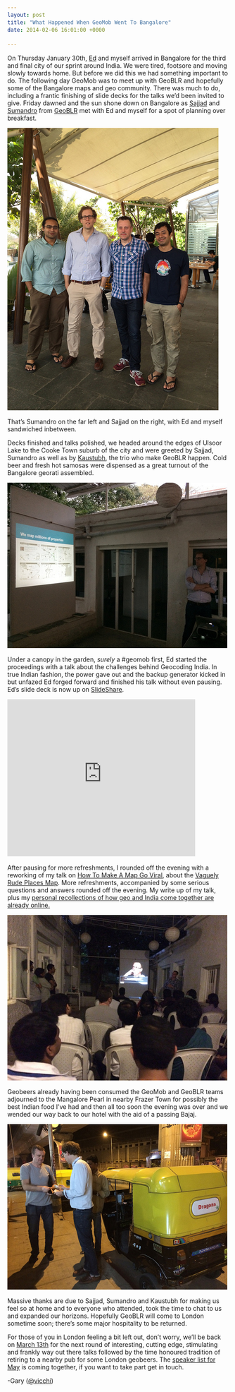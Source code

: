 ```yaml
--- 
layout: post
title: "What Happened When GeoMob Went To Bangalore"
date: 2014-02-06 16:01:00 +0000

---
```

On Thursday January 30th, [Ed](https://twitter.com/freyfogle) and myself arrived in Bangalore for the third and final city of our sprint around India. We were tired, footsore and moving slowly towards home. But before we did this we had something important to do. The following day GeoMob was to meet up with GeoBLR and hopefully some of the Bangalore maps and geo community. There was much to do, including a frantic finishing of slide decks for the talks we’d been invited to give. Friday dawned and the sun shone down on Bangalore as [Sajjad](https://twitter.com/geohacker) and [Sumandro](https://twitter.com/ajantriks) from [GeoBLR](http://geoblr.in/) met with Ed and myself for a spot of planning over breakfast.

[![image](/images/tumblr_inline_n0kwwxVAVw1rgtjbv.jpg)](http://www.flickr.com/photos/vicchi/12287687714/)

<span>That’s Sumandro on the far left and Sajjad on the right, with Ed and myself sandwiched inbetween.</span>

Decks finished and talks polished, we headed around the edges of Ulsoor Lake to the Cooke Town suburb of the city and were greeted by Sajjad, Sumandro as well as by [Kaustubh](https://twitter.com/houndbee), the trio who make GeoBLR happen. Cold beer and fresh hot samosas were dispensed as a great turnout of the Bangalore georati assembled.

[![image](/images/tumblr_inline_n0kwz0Ari91rgtjbv.jpg)](http://www.flickr.com/photos/vicchi/12287281205/)

<span>Under a canopy in the garden,</span> _surely_ <span>a #geomob first, Ed started the proceedings with a talk about the challenges behind Geocoding India. In true Indian fashion, the power gave out and the backup generator kicked in but unfazed Ed forged forward and finished his talk without even pausing. Ed’s slide deck is now up on</span> [SlideShare](http://www.slideshare.net/lokku/geocoding-india-talk-delivered-on-31-jan-2014-at-the-bangalore)<span>.</span>

<iframe frameborder="0" height="356" marginheight="0" marginwidth="0" scrolling="no" src="http://www.slideshare.net/slideshow/embed_code/30849030?rel=0" width="427"></iframe>

After pausing for more refreshments, I rounded off the evening with a reworking of my talk on [How To Make A Map Go Viral](http://www.vicchi.org/2013/09/07/i-am-not-at-state-of-the-map-2013/), about the [Vaguely Rude Places Map](http://maps.geotastic.org/vaguely-rude-places/index.php). More refreshments, accompanied by some serious questions and answers rounded off the evening. My write up of my talk, plus my [personal recollections of how geo and India come together are already online.](http://www.vicchi.org/2014/02/05/in-india-just-because-you-can-map-something-doesnt-always-mean-you-should/)

[![image](/images/tumblr_inline_n0kx2m1uaV1rgtjbv.jpg)](http://www.flickr.com/photos/vicchi/12342913355/)

<span>Geobeers already having been consumed the GeoMob and GeoBLR teams adjourned to the Mangalore Pearl in nearby Frazer Town for possibly the best Indian food I’ve had and then all too soon the evening was over and we wended our way back to our hotel with the aid of a passing Bajaj.</span>

[![image](/images/tumblr_inline_n0kx36gu8N1rgtjbv.jpg)](http://www.flickr.com/photos/vicchi/12287291715/)

<span>Massive thanks are due to Sajjad, Sumandro and Kaustubh for making us feel so at home and to everyone who attended, took the time to chat to us and expanded our horizons. Hopefully GeoBLR will come to London sometime soon; there’s some major hospitality to be returned.</span>

For those of you in London feeling a bit left out, don’t worry, we’ll be back on [March 13th](http://lanyrd.com/2014/geomob-march/) for the next round of interesting, cutting edge, stimulating and frankly way out there talks followed by the time honoured tradition of retiring to a nearby pub for some London geobeers. The [speaker list for May](http://lanyrd.com/2014/geomob-may/) is coming together, if you want to take part get in touch.

-Gary ([@vicchi](https://twitter.com/vicchi))